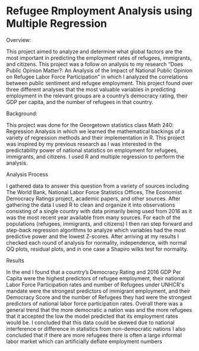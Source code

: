 # Refugee Rmployment Analysis using Multiple Regression

Overview:

This project aimed to analyze and determine what global factors are the most important in predicting the employment rates of refugees, immigrants, and citizens. This project was a follow on analysis to my research “Does Public Opinion Matter?:  An Analysis of the Impact of National Public Opinion on Refugee Labor Force Participation” in which I analyzed the correlations between public sentiment and refugee employment. This project found over three different analyses that the most valuable variables in predicting employment in the relevant groups are a country’s democracy rating, their GDP per capita, and the number of refugees in that country. 

Background:

This project was done for the Georgetown statistics class Math 240: Regression Analysis in which we learned the mathematical backings of a variety of regression methods and their implementation in R. This project was inspired by my previous research as I was interested in the predictability power of national statistics on employment for refugees, immigrants, and citizens. I used R and multiple regression to perform the analysis. 

Analysis Process

I gathered data to answer this question from a variety of sources including The World Bank, National Labor Force Statistics Offices, The Economist Democracy Ratings project, academic papers, and other sources. After gathering the data I used R to clean and organize it into observations consisting of  a single country with data primarily being used from 2016 as it was the most recent year available from many sources. For each of the populations (refugees, immigrants, and citizens) I then ran step forward and step-back regression algorithms to analyze which variables had the most predictive power and the lowest Z-scores. After arriving at my results I checked each round of analysis for normality, independence, with normal QQ plots, residual plots, and in one case a Shapiro wilks test for normality. 

Results

In the end I found that a country’s Democracy Rating and 2016 GDP Per Capita were the highest predictors of refugee employment, their national Labor Force Participation rates and number of Refugees under UNHCR's mandate were the strongest predictors of immigrant employment, and their Democracy Score and the number of Refugees they had were the strongest predictors of national labor force participation rates. 
Overall there was a general trend that the more democratic a nation was and the more refugees that it accepted the low the model predicted that its employment rates would be. 
I concluded that this data could be skewed due to national interference or difference in statistics from non-democratic nations
I also concluded that if there are more refugees there is often a large informal labor market which can artificially deflate employment numbers


